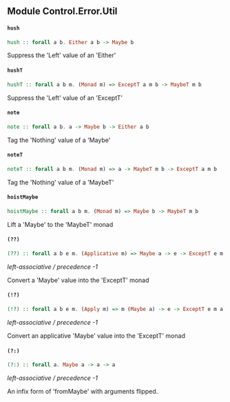## Module Control.Error.Util

#### `hush`

``` purescript
hush :: forall a b. Either a b -> Maybe b
```

Suppress the 'Left' value of an 'Either'

#### `hushT`

``` purescript
hushT :: forall a b m. (Monad m) => ExceptT a m b -> MaybeT m b
```

Suppress the 'Left' value of an 'ExceptT'

#### `note`

``` purescript
note :: forall a b. a -> Maybe b -> Either a b
```

Tag the 'Nothing' value of a 'Maybe'

#### `noteT`

``` purescript
noteT :: forall a b m. (Monad m) => a -> MaybeT m b -> ExceptT a m b
```

Tag the 'Nothing' value of a 'MaybeT'

#### `hoistMaybe`

``` purescript
hoistMaybe :: forall a b m. (Monad m) => Maybe b -> MaybeT m b
```

Lift a 'Maybe' to the 'MaybeT' monad

#### `(??)`

``` purescript
(??) :: forall a b e m. (Applicative m) => Maybe a -> e -> ExceptT e m a
```

_left-associative / precedence -1_

Convert a 'Maybe' value into the 'ExceptT' monad

#### `(!?)`

``` purescript
(!?) :: forall a b e m. (Apply m) => m (Maybe a) -> e -> ExceptT e m a
```

_left-associative / precedence -1_

Convert an applicative 'Maybe' value into the 'ExceptT' monad

#### `(?:)`

``` purescript
(?:) :: forall a. Maybe a -> a -> a
```

_left-associative / precedence -1_

An infix form of 'fromMaybe' with arguments flipped.


